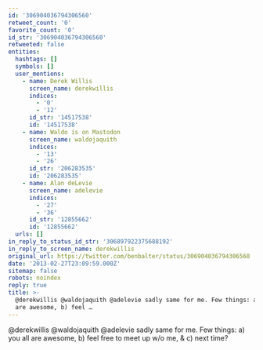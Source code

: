 ```yaml
---
id: '306904036794306560'
retweet_count: '0'
favorite_count: '0'
id_str: '306904036794306560'
retweeted: false
entities:
  hashtags: []
  symbols: []
  user_mentions:
    - name: Derek Willis
      screen_name: derekwillis
      indices:
        - '0'
        - '12'
      id_str: '14517538'
      id: '14517538'
    - name: Waldo is on Mastodon
      screen_name: waldojaquith
      indices:
        - '13'
        - '26'
      id_str: '206283535'
      id: '206283535'
    - name: Alan deLevie
      screen_name: adelevie
      indices:
        - '27'
        - '36'
      id_str: '12855662'
      id: '12855662'
  urls: []
in_reply_to_status_id_str: '306897922375688192'
in_reply_to_screen_name: derekwillis
original_url: https://twitter.com/benbalter/status/306904036794306560
date: '2013-02-27T23:09:59.000Z'
sitemap: false
robots: noindex
reply: true
title: >-
  @derekwillis @waldojaquith @adelevie sadly same for me. Few things: a) you all
  are awesome, b) feel …
---
```


@derekwillis @waldojaquith @adelevie sadly same for me. Few things: a) you all are awesome, b) feel free to meet up w/o me, &amp; c) next time?